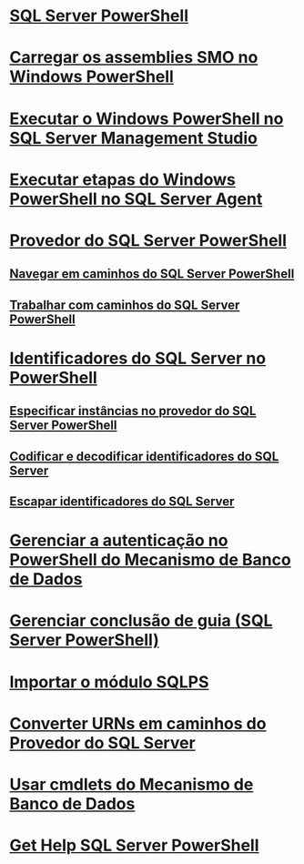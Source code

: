 # [SQL Server PowerShell](sql-server-powershell.md)
# [Carregar os assemblies SMO no Windows PowerShell](load-the-smo-assemblies-in-windows-powershell.md)
# [Executar o Windows PowerShell no SQL Server Management Studio](run-windows-powershell-from-sql-server-management-studio.md)
# [Executar etapas do Windows PowerShell no SQL Server Agent](run-windows-powershell-steps-in-sql-server-agent.md)
# [Provedor do SQL Server PowerShell](sql-server-powershell-provider.md)
## [Navegar em caminhos do SQL Server PowerShell](navigate-sql-server-powershell-paths.md)
## [Trabalhar com caminhos do SQL Server PowerShell](work-with-sql-server-powershell-paths.md)
# [Identificadores do SQL Server no PowerShell](sql-server-identifiers-in-powershell.md)
## [Especificar instâncias no provedor do SQL Server PowerShell](specify-instances-in-the-sql-server-powershell-provider.md)
## [Codificar e decodificar identificadores do SQL Server](encode-and-decode-sql-server-identifiers.md)
## [Escapar identificadores do SQL Server](escape-sql-server-identifiers.md)
# [Gerenciar a autenticação no PowerShell do Mecanismo de Banco de Dados](manage-authentication-in-database-engine-powershell.md)
# [Gerenciar conclusão de guia (SQL Server PowerShell)](manage-tab-completion-sql-server-powershell.md)
# [Importar o módulo SQLPS](../database-engine/import-the-sqlps-module.md)
# [Converter URNs em caminhos do Provedor do SQL Server](../database-engine/convert-urns-to-sql-server-provider-paths.md)
# [Usar cmdlets do Mecanismo de Banco de Dados](../database-engine/use-the-database-engine-cmdlets.md)
# [Get Help SQL Server PowerShell](../database-engine/get-help-sql-server-powershell.md)

